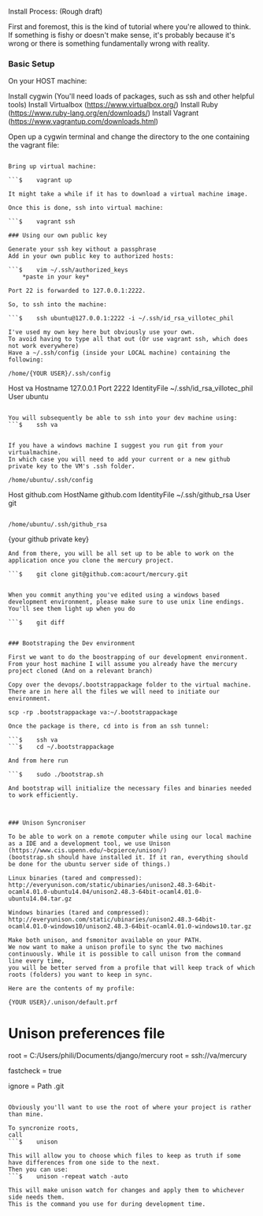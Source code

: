 Install Process: (Rough draft)

First and foremost, this is the kind of tutorial where you're allowed to think.
If something is fishy or doesn't make sense, it's probably because it's wrong or
there is something fundamentally wrong with reality.

### Basic Setup 

On your HOST machine:

Install cygwin (You'll need loads of packages, such as ssh and other helpful tools)
Install Virtualbox (https://www.virtualbox.org/)
Install Ruby (https://www.ruby-lang.org/en/downloads/)
Install Vagrant (https://www.vagrantup.com/downloads.html)

Open up a cygwin terminal and change the directory to the one containing the vagrant file:
``` $	cd /cygdrive/c/<path_to_mercury>/devops/

Bring up virtual machine:

```$	vagrant up

It might take a while if it has to download a virtual machine image.

Once this is done, ssh into virtual machine:

```$	vagrant ssh

### Using our own public key

Generate your ssh key without a passphrase
Add in your own public key to authorized hosts:

```$	vim ~/.ssh/authorized_keys
	*paste in your key*

Port 22 is forwarded to 127.0.0.1:2222.

So, to ssh into the machine:

```$	ssh ubuntu@127.0.0.1:2222 -i ~/.ssh/id_rsa_villotec_phil

I've used my own key here but obviously use your own.
To avoid having to type all that out (Or use vagrant ssh, which does not work everywhere)
Have a ~/.ssh/config (inside your LOCAL machine) containing the following:

/home/{YOUR USER}/.ssh/config
```
Host va
    Hostname 127.0.0.1
    Port 2222
    IdentityFile ~/.ssh/id_rsa_villotec_phil
    User ubuntu
```

You will subsequently be able to ssh into your dev machine using:
```$	ssh va


If you have a windows machine I suggest you run git from your virtualmachine. 
In which case you will need to add your current or a new github private key to the VM's .ssh folder.

/home/ubuntu/.ssh/config
```
Host github.com
    HostName github.com
    IdentityFile ~/.ssh/github_rsa
    User git
```

/home/ubuntu/.ssh/github_rsa
```
{your github private key}

```
And from there, you will be all set up to be able to work on the application once you clone the mercury project.

```$	git clone git@github.com:acourt/mercury.git


When you commit anything you've edited using a windows based development environment, please make sure to use unix line endings.
You'll see them light up when you do 

```$	git diff


### Bootstraping the Dev environment

First we want to do the boostrapping of our development environment.
From your host machine I will assume you already have the mercury project cloned (And on a relevant branch)

Copy over the devops/.bootstrappackage folder to the virtual machine. There are in here all the files we will need to initiate our environment.

scp -rp .bootstrappackage va:~/.bootstrappackage

Once the package is there, cd into is from an ssh tunnel:

```$	ssh va
```$	cd ~/.bootstrappackage

And from here run 

```$	sudo ./bootstrap.sh

And bootstrap will initialize the necessary files and binaries needed to work efficiently.



### Unison Syncroniser

To be able to work on a remote computer while using our local machine as a IDE and a development tool, we use Unison (https://www.cis.upenn.edu/~bcpierce/unison/)
(bootstrap.sh should have installed it. If it ran, everything should be done for the ubuntu server side of things.)

Linux binaries (tared and compressed):
http://everyunison.com/static/ubinaries/unison2.48.3-64bit-ocaml4.01.0-ubuntu14.04/unison2.48.3-64bit-ocaml4.01.0-ubuntu14.04.tar.gz

Windows binaries (tared and compressed):
http://everyunison.com/static/ubinaries/unison2.48.3-64bit-ocaml4.01.0-windows10/unison2.48.3-64bit-ocaml4.01.0-windows10.tar.gz

Make both unison, and fsmonitor available on your PATH.
We now want to make a unison profile to sync the two machines continuously. While it is possible to call unison from the command line every time,
you will be better served from a profile that will keep track of which roots (folders) you want to keep in sync.

Here are the contents of my profile:

{YOUR USER}/.unison/default.prf
```
# Unison preferences file
root = C:/Users/phili/Documents/django/mercury
root = ssh://va/mercury

fastcheck = true

ignore = Path .git
```

Obviously you'll want to use the root of where your project is rather than mine.

To syncronize roots,
call
```$	unison

This will allow you to choose which files to keep as truth if some have differences from one side to the next.
Then you can use:
```$	unison -repeat watch -auto

This will make unison watch for changes and apply them to whichever side needs them. 
This is the command you use for during development time.

